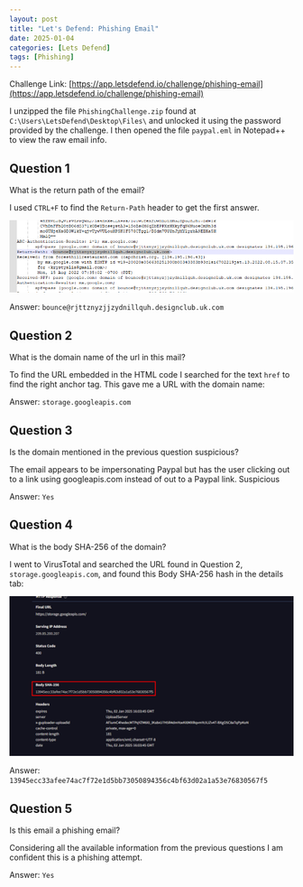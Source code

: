 ```yaml
---
layout: post
title: "Let's Defend: Phishing Email"
date: 2025-01-04
categories: [Lets Defend]
tags: [Phishing] 
---
```


Challenge Link: [https://app.letsdefend.io/challenge/phishing-email](https://app.letsdefend.io/challenge/phishing-email)


I unzipped the file `PhishingChallenge.zip` found at `C:\Users\LetsDefend\Desktop\Files\` and unlocked it using the password provided by the challenge.  I then opened the file `paypal.eml` in Notepad++ to view the raw email info.

## Question 1

What is the return path of the email?

I used `CTRL+F` to find the `Return-Path` header to get the first answer.

![Return-Path](/assets/img/posts/2025-01-04-Phishing-Email/image.png)

Answer:
`bounce@rjttznyzjjzydnillquh.designclub.uk.com`


## Question 2

What is the domain name of the url in this mail?

To find the URL embedded in the HTML code I searched for the text `href` to find the right anchor tag. This gave me a URL with the domain name:

Answer:
`storage.googleapis.com `


## Question 3

Is the domain mentioned in the previous question suspicious?

The email appears to be impersonating Paypal but has the user clicking out to a link using googleapis.com instead of out to a Paypal link. Suspicious

Answer:
`Yes`


## Question 4

What is the body SHA-256 of the domain?

I went to VirusTotal and searched the URL found in Question 2, `storage.googleapis.com`, and found this Body SHA-256 hash in the details tab:

![Body_SHA-256](/assets/img/posts/2025-01-04-Phishing-Email/image_1.png)


Answer:
`13945ecc33afee74ac7f72e1d5bb73050894356c4bf63d02a1a53e76830567f5`


## Question 5

Is this email a phishing email?

Considering all the available information from the previous questions I am confident this is a phishing attempt.

Answer:
`Yes`